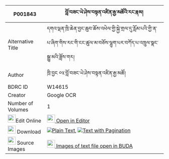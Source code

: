 |P001843|བློ་བཟང་ཡེ་ཤེས་བསྟན་འཛིན་རྒྱ་མཚོའི་རང་རྣམ། 
| --- | --- 
|Alternative Title |དགའ་ལྡན་ཁྲི་ཆེན་བྱང་ཆུབ་ཆོས་འཕེལ་གྱི་སྐྱེ་གྲལ་དུ་རློམ་པའི་གྱི་ན་པ་ཞིག་གིས་རང་གི་ངང་ཚུལ་མ་བཅོས་ལྷུག་པར་བཀོད་པ་འཁྲུལ་སྣང་སྒྱུ་མའི་ཟློས་གར།
|Author| ཁྲི་བྱང ༠༣་བློ་བཟང་ཡེ་ཤེས་བསྟན་འཛིན་རྒྱ་མཚོ།
|BDRC ID | W14615
|Creator | Google OCR
|Number of Volumes| 1
|<img width="25" src="https://img.icons8.com/color/25/000000/edit-property.png">Edit Online| [<img width="25" src="https://avatars.githubusercontent.com/u/45091458?s=200&v=4"> Open in Editor](http://editor.openpecha.org/P001843)
|<img width="25" src="https://img.icons8.com/fluent/48/000000/download-2.png"/>  Download | [![](https://img.icons8.com/color/20/000000/txt.png)Plain Text](https://github.com/Openpecha/P001843/releases/download/v1/lozang_yeshe_tendzin_gyatso_i__plain_P001843.zip), [![](https://img.icons8.com/color/20/000000/txt.png)Text with Pagination](https://github.com/Openpecha/P001843/releases/download/v1/lozang_yeshe_tendzin_gyatso_i__pages_P001843.zip)
|<img width="25" src="https://img.icons8.com/plasticine/100/000000/pictures-folder.png"/>  Source Images | [<img width="25" src="https://library.bdrc.io/icons/BUDA-small.svg"> Images of text file open in BUDA](https://library.bdrc.io/show/bdr:W14615)